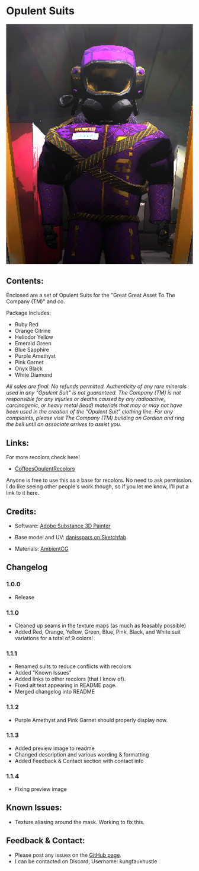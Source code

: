 # Opulent Suits

![Purple Amethist Suit](https://github.com/kungfauxhustle/OpulentSuit/blob/363d12cd7979d72aa2db3bcad533c24887818759/preview.png)

## Contents:

Enclosed are a set of Opulent Suits for the "Great Great Asset To The Company (TM)" and co.  

Package Includes:
* Ruby Red
* Orange Citrine
* Heliodor Yellow
* Emerald Green 
* Blue Sapphire
* Purple Amethyst
* Pink Garnet
* Onyx Black
* White Diamond

*All sales are final. No refunds permitted. Authenticity of any rare minerals used in any "Opulent Suit" is not guaranteed. The Company (TM) is not responsible for any injuries or deaths caused by any radioactive, carcinogenic, or heavy metal (lead) materials that may or may not have been used in the creation of the "Opulent Suit" clothing line. For any complaints, please visit The Company (TM) building on Gordion and ring the bell until an associate arrives to assist you.*

## Links:

For more recolors check here!  

* [CoffeesOpulentRecolors](https://thunderstore.io/c/lethal-company/p/Smartcoffee/CoffeesOpulentRecolors/)  

Anyone is free to use this as a base for recolors. No need to ask permission. I do like seeing other people's work though, so if you let me know, I'll put a link to it here.

## Credits:

* Software: [Adobe Substance 3D Painter](https://www.adobe.com/products/substance3d-painter.html)

* Base model and UV: [danisspars on Sketchfab](https://sketchfab.com/3d-models/lethal-company-scavenger-model-game-rip-dbcd1bbe54e7485fb13d86b4b5cbaf6b)

* Materials: [AmbientCG](https://ambientcg.com/)

## Changelog

### 1.0.0
* Release

### 1.1.0
* Cleaned up seams in the texture maps (as much as feasably possible)
* Added Red, Orange, Yellow, Green, Blue, Pink, Black, and White suit variations for a total of 9 colors!

### 1.1.1
* Renamed suits to reduce conflicts with recolors
* Added "Known Issues"
* Added links to other recolors (that I know of).
* Fixed alt text appearing in README page.
* Merged changelog into README

### 1.1.2
* Purple Amethyst and Pink Garnet should properly display now.

### 1.1.3
* Added preview image to readme
* Changed description and various wording & formatting
* Added Feedback & Contact section with contact info

### 1.1.4
* Fixing preview image
  
## Known Issues:  

* Texture aliasing around the mask. Working to fix this.  

## Feedback & Contact:

* Please post any issues on the [GitHub page](https://github.com/kungfauxhustle/OpulentSuit/issues).
* I can be contacted on Discord, Username: kungfauxhustle

